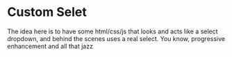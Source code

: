 # Custom Selet

The idea here is to have some html/css/js that looks and acts like a select dropdown, and behind the scenes uses a real select. You know, progressive enhancement and all that jazz
